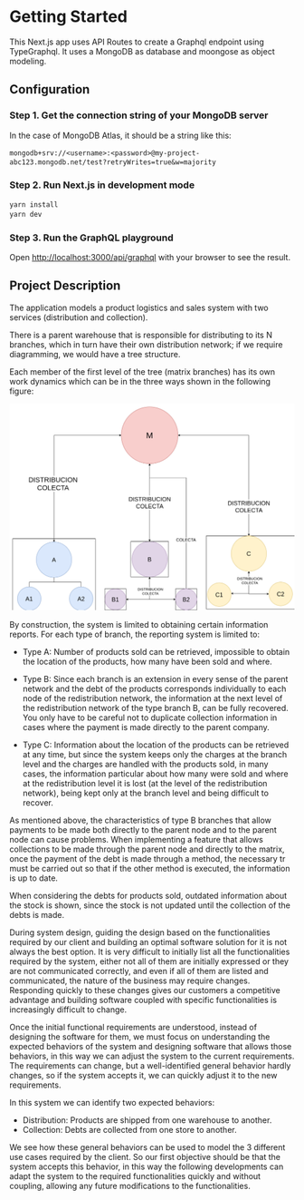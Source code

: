 # Getting Started

This Next.js app uses API Routes to create a Graphql endpoint using TypeGraphql. It uses a MongoDB as database and moongose as object modeling.

## Configuration

### Step 1. Get the connection string of your MongoDB server

In the case of MongoDB Atlas, it should be a string like this:

```text
mongodb+srv://<username>:<password>@my-project-abc123.mongodb.net/test?retryWrites=true&w=majority
```

### Step 2.  Run Next.js in development mode

```bash
yarn install
yarn dev
```

### Step 3.  Run the GraphQL playground

Open [http://localhost:3000/api/graphql](http://localhost:3000) with your browser to see the result.

## Project Description

The application models a product logistics and sales system with two services (distribution and collection).

There is a parent warehouse that is responsible for distributing to its N branches, which in turn have their own distribution network; if we require diagramming, we would have a tree structure.

Each member of the first level of the tree (matrix branches) has its own work dynamics which can be in the three ways shown in the following figure:

![Alt text](public/pt1.png "Product Distribution Network")

By construction, the system is limited to obtaining certain information reports. For each type of branch, the reporting system is limited to:

* Type A: Number of products sold can be retrieved, impossible to obtain the location of the products, how many have been sold and where.

* Type B: Since each branch is an extension in every sense of the parent network and the debt of the products corresponds individually to each node of the redistribution network, the information at the next level of the redistribution network of the type branch B, can be fully recovered. You only have to be careful not to duplicate collection information in cases where the payment is made directly to the parent company.

* Type C: Information about the location of the products can be retrieved at any time, but since the system keeps only the charges at the branch level and the charges are handled with the products sold, in many cases, the information particular about how many were sold and where at the redistribution level it is lost (at the level of the redistribution network), being kept only at the branch level and being difficult to recover.

As mentioned above, the characteristics of type B branches that allow payments to be made both directly to the parent node and to the parent node can cause problems. When implementing a feature that allows collections to be made through the parent node and directly to the matrix, once the payment of the debt is made through a method, the necessary tr must be carried out so that if the other method is executed, the information is up to date.

When considering the debts for products sold, outdated information about the stock is shown, since the stock is not updated until the collection of the debts is made.

During system design, guiding the design based on the functionalities required by our client and building an optimal software solution for it is not always the best option. It is very difficult to initially list all the functionalities required by the system, either not all of them are initially expressed or they are not communicated correctly, and even if all of them are listed and communicated, the nature of the business may require changes. Responding quickly to these changes gives our customers a competitive advantage and building software coupled with specific functionalities is increasingly difficult to change.

Once the initial functional requirements are understood, instead of designing the software for them, we must focus on understanding the expected behaviors of the system and designing software that allows those behaviors, in this way we can adjust the system to the current requirements. The requirements can change, but a well-identified general behavior hardly changes, so if the system accepts it, we can quickly adjust it to the new requirements.

In this system we can identify two expected behaviors:

* Distribution: Products are shipped from one warehouse to another.
* Collection: Debts are collected from one store to another.

We see how these general behaviors can be used to model the 3 different use cases required by the client. So our first objective should be that the system accepts this behavior, in this way the following developments can adapt the system to the required functionalities quickly and without coupling, allowing any future modifications to the functionalities.
